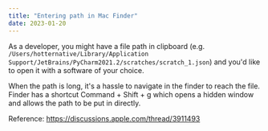 ```yaml
---
title: "Entering path in Mac Finder"
date: 2023-01-20
---
```


As a developer, you might have a file path in clipboard 
(e.g. `/Users/hotternative/Library/Application Support/JetBrains/PyCharm2021.2/scratches/scratch_1.json`) 
and you'd like to open it with a software of your choice.

When the path is long, it's a hassle to navigate in the finder to reach the file.
Finder has a shortcut Command + Shift + g which opens a hidden window and allows the path to be put in directly.

Reference: https://discussions.apple.com/thread/3911493